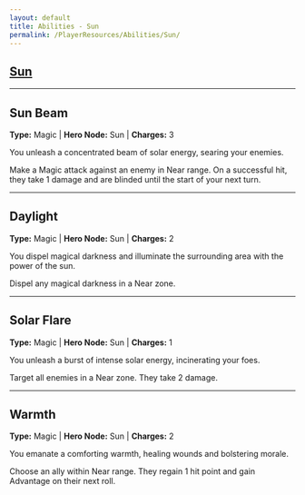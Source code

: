 ```yaml
---
layout: default
title: Abilities - Sun
permalink: /PlayerResources/Abilities/Sun/
---
```

## [Sun](#Sun)

------------------------------------------------
## Sun Beam
**Type:** Magic
 | **Hero Node:** Sun
 | **Charges:** 3

You unleash a concentrated beam of solar energy, searing your enemies.

Make a Magic attack against an enemy in Near range. On a successful hit, they take 1 damage and are blinded until the start of your next turn.

------------------------------------------------
## Daylight
**Type:** Magic
 | **Hero Node:** Sun
 | **Charges:** 2

You dispel magical darkness and illuminate the surrounding area with the power of the sun.

Dispel any magical darkness in a Near zone.

------------------------------------------------
## Solar Flare
**Type:** Magic
 | **Hero Node:** Sun
 | **Charges:** 1

You unleash a burst of intense solar energy, incinerating your foes.

Target all enemies in a Near zone. They take 2 damage.

------------------------------------------------
## Warmth
**Type:** Magic
 | **Hero Node:** Sun
 | **Charges:** 2

You emanate a comforting warmth, healing wounds and bolstering morale.

Choose an ally within Near range. They regain 1 hit point and gain Advantage on their next roll.